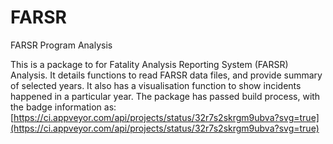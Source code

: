 # FARSR
FARSR Program Analysis

This is a package to for Fatality Analysis Reporting System (FARSR) Analysis. It details functions to read FARSR data files, and
provide summary of selected years. It also has a visualisation function to show incidents happened in a particular year. The package
has passed build process, with the badge information as:
[https://ci.appveyor.com/api/projects/status/32r7s2skrgm9ubva?svg=true](https://ci.appveyor.com/api/projects/status/32r7s2skrgm9ubva?svg=true)
